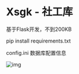 # Xsgk - 社工库

基于Flask开发，不到200KB

pip install requirements.txt

config.ini  数据库配置信息

![img](https://github.com/hackxc/Xsgk/blob/master/demo.png)

